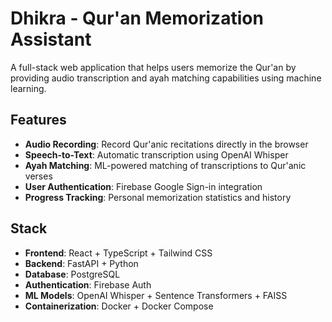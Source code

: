 # Dhikra - Qur'an Memorization Assistant

A full-stack web application that helps users memorize the Qur'an by providing audio transcription and ayah matching capabilities using machine learning.

## Features

- **Audio Recording**: Record Qur'anic recitations directly in the browser
- **Speech-to-Text**: Automatic transcription using OpenAI Whisper
- **Ayah Matching**: ML-powered matching of transcriptions to Qur'anic verses
- **User Authentication**: Firebase Google Sign-in integration
- **Progress Tracking**: Personal memorization statistics and history

## Stack

- **Frontend**: React + TypeScript + Tailwind CSS
- **Backend**: FastAPI + Python
- **Database**: PostgreSQL
- **Authentication**: Firebase Auth
- **ML Models**: OpenAI Whisper + Sentence Transformers + FAISS
- **Containerization**: Docker + Docker Compose
